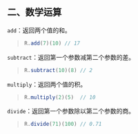 ## 二、数学运算

`add`：返回两个值的和。

> ```javascript
> R.add(7)(10) // 17
> ```

`subtract`：返回第一个参数减第二个参数的差。

> ```javascript
> R.subtract(10)(8) // 2
> ```

`multiply`：返回两个值的积。

> ```javascript
> R.multiply(2)(5)  // 10
> ```

`divide`：返回第一个参数除以第二个参数的商。

> ```javascript
> R.divide(71)(100) // 0.71
> ```

## 